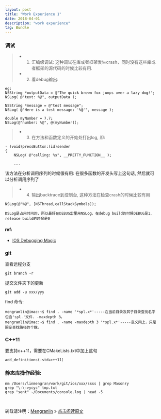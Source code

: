 ```yaml
---
layout: post
title: "Work Experience 1"
date: 2018-04-01
description: "work experience"
tag: Bundle
---
```


### 调试

>* 1. 汇编级调试: 这种调试在库或者框架发生crash，同时没有这些库或者框架的源代码的时候比较有用.
>* 2. 看debug输出:

```
eg:
NSString *outputData = @"The quick brown fox jumps over a lazy dog!";
NSLog( @"text: %@", outputData );

NSString *message = @"test message";
NSLog( @"Here is a test message: '%@'", message );

double myNumber = 7.7;
NSLog(@"number: %@", @(myNumber));
```

>* 3. 在方法和函数定义的开始处打出log, 即:

```
- (void)pressButton:(id)sender
{
    NSLog( @"calling: %s", __PRETTY_FUNCTION__ );

    ...
```

该方法在分析调用序列的时候很有用: 在很多函数的开发头写上这句话, 然后就可以分析调用序列了

>* 4. 输出backtrace到控制台, 这种方法在检查crash的时候比较有用

```
NSLog(@"%@", [NSThread,callStackSymbols]);

DSLog是占用时间的，所以最好在DEBUG宏里用NSLog，在debug build的时候DEBUG是1，release build的时候是0
```

#### ref:

- [IOS Debugging Magic](https://developer.apple.com/library/content/technotes/tn2239/_index.html#//apple_ref/doc/uid/DTS40010638)

### git

查看远程分支

    git branch -r

提交文件夹下的更新

    git add -u xxx/yyy 

find 命令:

```
mengranlin@imac:~$ find . -name '*spl.x*'-----在当前目录及其子目录查找名字包含'spl.'文件. -maxdepth 3。
mengranlin@imac:~$ find . -name -maxdepth 3 '*spl.x*'-----意义同上，只是限定查找路径的个数。
```

### C++11

要支持c++11，需要在CMakeLists.txt中加上这句

    add_definitions(-std=c++11)

### 静态库操作经验:

    nm /Users/linmengran/work/git/ios/xxx/ssss | grep Masonry
    grep "\-\->ycyc" tmp.txt
    grep "sent" ~/Documents/console.log | head -5

<br>

转载请注明：[Mengranlin](https://lmrshare.github.io) » [点击阅读原文](https://lmrshare.github.io/2015/09/iOS9_Note/) 
